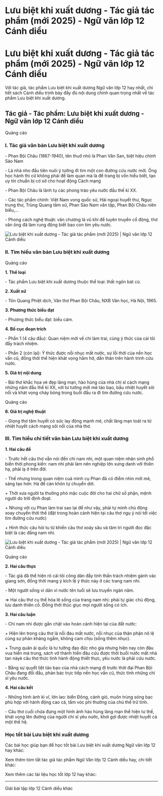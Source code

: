 # Lưu biệt khi xuất dương - Tác giả tác phẩm (mới 2025) - Ngữ văn lớp 12 Cánh diều

# Lưu biệt khi xuất dương - Tác giả tác phẩm (mới 2025) - Ngữ văn lớp 12 Cánh diều

Với tác giả, tác phẩm Lưu biệt khi xuất dương Ngữ văn lớp 12 hay nhất, chi tiết sách Cánh diều trình bày đầy đủ nội dung chính quan trọng nhất về tác phẩm Lưu biệt khi xuất dương.

## Tác giả - Tác phẩm: Lưu biệt khi xuất dương - Ngữ văn lớp 12 Cánh diều

Quảng cáo

### **I. Tác giả văn bản Lưu biệt khi xuất dương**

\- Phan Bội Châu (1867-1940), tên thuở nhỏ là Phan Văn San, biệt hiệu chính Sào Nam

\- Là nhà nho đầu tiên nuôi ý tưởng đi tìm một con đường cứu nước mới. Ông học hành thi cử không phải để làm quan mà là để trang bị vốn hiểu biết, tạo uy tín chuẩn bị cơ sở cho hoạt động Cách mạng

\- Phan Bội Châu là lãnh tụ các phong trào yêu nước đầu thế kỉ XX.

\- Các tác phẩm chính: Việt Nam vong quốc sử, Hải ngoại huyết thư, Ngục trung thư, Trùng Quang tâm sử, Phan Sào Nam văn tập, Phan Bội Châu niên biểu,...

\- Phong cách nghệ thuật: văn chương là vũ khí để tuyên truyền cổ động, thơ văn ông đã làm rung động biết bao con tim yêu nước.

![Lưu biệt khi xuất dương - Tác giả tác phẩm \(mới 2025\) | Ngữ văn lớp 12 Cánh diều](https://vietjack.com/soan-van-lop-12-cd/images/tac-gia-tac-pham-luu-biet-khi-xuat-duong-235945.PNG)

### **II. Tìm hiểu văn bản Lưu biệt khi xuất dương**

Quảng cáo

**1\. Thể loại**

\- Tác phẩm Lưu biệt khi xuất dương thuộc thể loại: thất ngôn bát cú.

**2\. Xuất xứ**

\- Tôn Quang Phiệt dịch, Văn thơ Phan Bội Châu, NXB Văn học, Hà Nội, 1965.

**3\. Phương thức biểu đạt**

\- Phương thức biểu đạt: biểu cảm.

**4\. Bố cục đoạn trích**

\- Phần 1 (4 câu đầu): Quan niệm mới về chí làm trai, cùng ý thức của cái tôi đầy trách nhiệm.

\- Phần 2 (còn lại): Ý thức được nỗi nhục mất nước, sự lỗi thời của nền học vấn cũ, đồng thời thể hiện khát vọng hăm hở, dấn thân trên hành trình cứu nước.

**5\. Giá trị nội dung**

\- Bài thơ khắc họa vẻ đẹp lãng mạn, hào hùng của nhà chí sĩ cách mạng những năm đầu thế kỉ XX, với tư tưởng mới mẻ táo bạo, bầu nhiệt huyết sôi nổi và khát vọng cháy bỏng trong buổi đầu ra đi tìm đường cứu nước.

Quảng cáo

**6\. Giá trị nghệ thuật**

\- Giọng thơ tâm huyết có sức lay động mạnh mẽ, chất lãng mạn toát ra từ nhiệt huyết cách mạng sôi nổi của nhà thơ.

### **III. Tìm hiểu chi tiết văn bản Lưu biệt khi xuất dương**

**1\. Hai câu đề**

\- Trước hết câu thơ vẫn nói đến chí nam nhi, một quan niệm nhân sinh phổ biến thời phong kiến: nam nhi phải làm nên nghiệp lớn xưng danh với thiên hạ, phải lạ ở trên đời.

\- Thế nhưng trong quan niệm cuả mình cụ Phan đã có điểm nhìn mới mẻ, sáng tạo hơn: Há để càn khôn tự chuyển dời.

\+ Thời xưa người ta thưởng phó mặc cuộc đời cho hai chữ số phận, mệnh người do trời định đoạt.

\+ Nhưng với cụ Phan làm trai sao lại để như vậy, phải tự mình chủ động xoay chuyển thời thế (đặt trong hoàn cảnh hiện tại câu thơ ngụ ý nói tới việc tìm đường cứu nước)

\+ Hình thức câu hỏi tu từ khiến câu thơ xoáy sâu và tâm trí người đọc đặc biệt là các đấng nam nhi.

![Lưu biệt khi xuất dương - Tác giả tác phẩm \(mới 2025\) | Ngữ văn lớp 12 Cánh diều](https://vietjack.com/soan-van-lop-12-cd/images/tac-gia-tac-pham-luu-biet-khi-xuat-duong-235946.PNG)

Quảng cáo

**2\. Hai câu thực**

\- Tác giả đã thể hiện rõ cái tôi công dân đầy tinh thần trách nhiệm gánh vác giang sơn, đồng thời mang ý kích lệ ý thức này ở các trang nam nhi.

\- Một người sống vì dân vì nước tên tuổi sẽ lưu truyền ngàn năm.

⇒ Hai câu thơ cụ thể hóa lẽ sống của trang nam nhi: phải tự giác chủ động, lưu danh thiên cổ. Đồng thời thúc giục mọi người sống có ích.

**3\. Hai câu luận**

\- Chí nam nhi được gắn chặt vào hoàn cảnh hiện tại của đất nước:

\+ Hiện lên trong câu thơ là nỗi đau mất nước, nỗi nhục của thân phận nô lệ cùng sự phản kháng ngầm, không cam chịu (sống thêm nhục).

\+ Trung quân ái quốc là tư tưởng đạo đức nho gia nhưng hiện nay còn đâu vua hiền mà trung, sách vở thánh hiền đâu cứu được thời buổi nước mất nhà tan nàyè câu thơ thức tỉnh hành động thiết thực, yêu nước là phải cứu nước.

\- Bằng sự quyết liệt táo bạo của nhà cách mạng đi trước thời đại Phan Bội Châu đang đối đầu, phản bác trực tiếp nền học vấn cũ, thức tỉnh những chí sĩ yêu nước.

**4\. Hai câu kết**

\- Những hình ảnh kì vĩ, lớn lao: biển Đông, cánh gió, muôn trùng sóng bạc phù hợp với hành động cao cả, tầm vóc phi thường của chủ thể trữ tình.

\- Câu thơ cuối chứa đựng một hình ảnh hào hùng lãng mạn thể hiện tư thế, khát vọng lên đường của người chí sĩ yêu nước, khơi gợi được nhiệt huyết cả một thế hệ.

### **Học tốt bài Lưu biệt khi xuất dương**

Các bài học giúp bạn để học tốt bài Lưu biệt khi xuất dương Ngữ văn lớp 12 hay khác:

Xem thêm tóm tắt tác giả tác phẩm Ngữ Văn lớp 12 Cánh diều hay, chi tiết khác:

Xem thêm các tài liệu học tốt lớp 12 hay khác:

* * *

Giải bài tập lớp 12 Cánh diều khác
